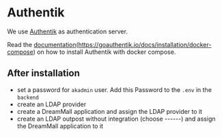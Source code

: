 # Authentik

We use [Authentik](https://goauthentik.io/) as authentication server.

Read the [documentation]()(https://goauthentik.io/docs/installation/docker-compose) on how to install Authentik with docker compose.

## After installation

 * set a password for `akadmin` user. Add this Password to the `.env` in the `backend`
 * create an LDAP provider
 * create a DreamMall application and assign the LDAP provider to it
 * create an LDAP outpost without integration (choose ------) and assign the DreamMall application to it
 
